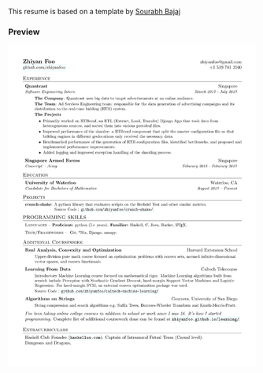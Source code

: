 This resume is based on a template by [Sourabh Bajaj](https://github.com/sb2nov/resume)

### Preview
![Resume Screenshot](/resume.png)
